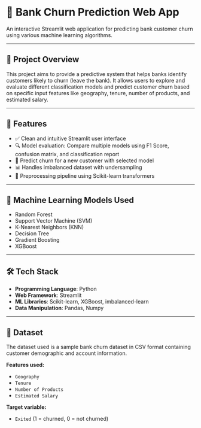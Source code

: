 # 🏦 Bank Churn Prediction Web App

An interactive Streamlit web application for predicting bank customer churn using various machine learning algorithms.

---

## 📌 Project Overview

This project aims to provide a predictive system that helps banks identify customers likely to churn (leave the bank). It allows users to explore and evaluate different classification models and predict customer churn based on specific input features like geography, tenure, number of products, and estimated salary.

---

## 🔧 Features

- ✅ Clean and intuitive Streamlit user interface  
- 🔍 Model evaluation: Compare multiple models using F1 Score, confusion matrix, and classification report  
- 🔮 Predict churn for a new customer with selected model  
- 📊 Handles imbalanced dataset with undersampling  
- 🔁 Preprocessing pipeline using Scikit-learn transformers  

---

## 🧠 Machine Learning Models Used

- Random Forest  
- Support Vector Machine (SVM)  
- K-Nearest Neighbors (KNN)  
- Decision Tree  
- Gradient Boosting  
- XGBoost  

---

## 🛠️ Tech Stack

- **Programming Language**: Python  
- **Web Framework**: Streamlit  
- **ML Libraries**: Scikit-learn, XGBoost, imbalanced-learn  
- **Data Manipulation**: Pandas, Numpy  

---

## 📁 Dataset

The dataset used is a sample bank churn dataset in CSV format containing customer demographic and account information.

**Features used:**
- `Geography`
- `Tenure`
- `Number of Products`
- `Estimated Salary`

**Target variable:**
- `Exited` (1 = churned, 0 = not churned)
